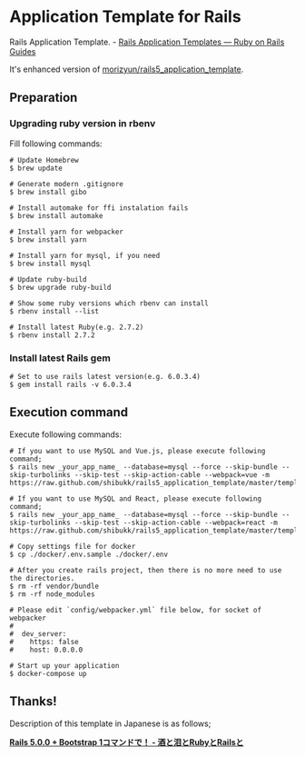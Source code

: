 # Application Template for Rails

Rails Application Template. - [Rails Application Templates — Ruby on Rails Guides](http://guides.rubyonrails.org/rails_application_templates.html)

It's enhanced version of [morizyun/rails5_application_template](https://github.com/morizyun/rails5_application_template).

## Preparation

### Upgrading ruby version in rbenv

Fill following commands:

```
# Update Homebrew
$ brew update

# Generate modern .gitignore
$ brew install gibo

# Install automake for ffi instalation fails
$ brew install automake

# Install yarn for webpacker
$ brew install yarn

# Install yarn for mysql, if you need
$ brew install mysql

# Update ruby-build
$ brew upgrade ruby-build

# Show some ruby versions which rbenv can install
$ rbenv install --list

# Install latest Ruby(e.g. 2.7.2)
$ rbenv install 2.7.2
```

### Install latest Rails gem

```
# Set to use rails latest version(e.g. 6.0.3.4)
$ gem install rails -v 6.0.3.4
```

## Execution command

Execute following commands:

```
# If you want to use MySQL and Vue.js, please execute following command;
$ rails new _your_app_name_ --database=mysql --force --skip-bundle --skip-turbolinks --skip-test --skip-action-cable --webpack=vue -m https://raw.github.com/shibukk/rails5_application_template/master/template.rb

# If you want to use MySQL and React, please execute following command;
$ rails new _your_app_name_ --database=mysql --force --skip-bundle --skip-turbolinks --skip-test --skip-action-cable --webpack=react -m https://raw.github.com/shibukk/rails5_application_template/master/template.rb

# Copy settings file for docker
$ cp ./docker/.env.sample ./docker/.env

# After you create rails project, then there is no more need to use the directories.
$ rm -rf vendor/bundle
$ rm -rf node_modules

# Please edit `config/webpacker.yml` file below, for socket of webpacker
#
#  dev_server:
#    https: false
#    host: 0.0.0.0

# Start up your application
$ docker-compose up
```

## Thanks!

Description of this template in Japanese is as follows;

**[Rails 5.0.0 + Bootstrap 1コマンドで！ - 酒と泪とRubyとRailsと](http://morizyun.github.io/blog/rails5-application-templates/)**
